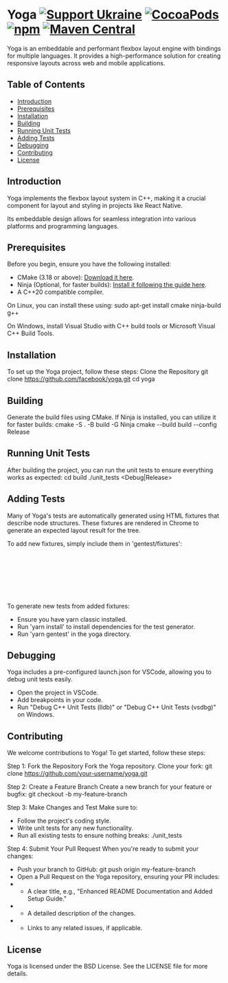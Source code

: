 # Yoga [![Support Ukraine](https://img.shields.io/badge/Support-Ukraine-FFD500?style=flat&labelColor=005BBB)](https://opensource.fb.com/support-ukraine) [![CocoaPods](https://img.shields.io/cocoapods/v/Yoga.svg)](http://cocoapods.org/pods/Yoga) [![npm](https://img.shields.io/npm/v/yoga-layout.svg)](https://www.npmjs.com/package/yoga-layout) [![Maven Central](https://img.shields.io/maven-central/v/com.facebook.yoga/yoga)](https://search.maven.org/artifact/com.facebook.yoga/yoga)

Yoga is an embeddable and performant flexbox layout engine with bindings for multiple languages. It provides a high-performance solution for creating responsive layouts across web and mobile applications.

## Table of Contents
- [Introduction](#introduction)
- [Prerequisites](#prerequisites)
- [Installation](#installation)
- [Building](#building)
- [Running Unit Tests](#running-unit-tests)
- [Adding Tests](#adding-tests)
- [Debugging](#debugging)
- [Contributing](#contributing)
- [License](#license)

## Introduction
Yoga implements the flexbox layout system in C++, making it a crucial component for layout and styling in projects like React Native.

Its embeddable design allows for seamless integration into various platforms and programming languages.

## Prerequisites
Before you begin, ensure you have the following installed:

- CMake (3.18 or above): [Download it here](https://cmake.org/download/).
- Ninja (Optional, for faster builds): [Install it following the guide here](https://ninja-build.org/).
- A C++20 compatible compiler.

On Linux, you can install these using:
sudo apt-get install cmake ninja-build g++

On Windows, install Visual Studio with C++ build tools or Microsoft Visual C++ Build Tools.

## Installation
To set up the Yoga project, follow these steps:
Clone the Repository
git clone https://github.com/facebook/yoga.git
cd yoga

## Building
Generate the build files using CMake. If Ninja is installed, you can utilize it for faster builds:
cmake -S . -B build -G Ninja
cmake --build build --config Release

## Running Unit Tests
After building the project, you can run the unit tests to ensure everything works as expected:
cd build
./unit_tests <Debug|Release>

## Adding Tests
Many of Yoga's tests are automatically generated using HTML fixtures that describe node structures. These fixtures are rendered in Chrome to generate an expected layout result for the tree.

To add new fixtures, simply include them in 'gentest/fixtures':
<div id="my_test" style="width: 100px; height: 100px; align-items: center;">
  <div style="width: 50px; height: 50px;"></div>
</div>

To generate new tests from added fixtures:
- Ensure you have yarn classic installed.
- Run 'yarn install' to install dependencies for the test generator.
- Run 'yarn gentest' in the yoga directory.

## Debugging
Yoga includes a pre-configured launch.json for VSCode, allowing you to debug unit tests easily.
- Open the project in VSCode.
- Add breakpoints in your code.
- Run "Debug C++ Unit Tests (lldb)" or "Debug C++ Unit Tests (vsdbg)" on Windows.

## Contributing
We welcome contributions to Yoga! To get started, follow these steps:

Step 1: Fork the Repository
Fork the Yoga repository.
Clone your fork:
git clone https://github.com/your-username/yoga.git

Step 2: Create a Feature Branch
Create a new branch for your feature or bugfix:
git checkout -b my-feature-branch

Step 3: Make Changes and Test
Make sure to:
- Follow the project's coding style.
- Write unit tests for any new functionality.
- Run all existing tests to ensure nothing breaks:
./unit_tests

Step 4: Submit Your Pull Request
When you're ready to submit your changes:
- Push your branch to GitHub:
git push origin my-feature-branch
- Open a Pull Request on the Yoga repository, ensuring your PR includes:
- - A clear title, e.g., "Enhanced README Documentation and Added Setup Guide."
- - A detailed description of the changes.
- - Links to any related issues, if applicable.

## License
Yoga is licensed under the BSD License. See the LICENSE file for more details.